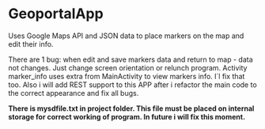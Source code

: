 # GeoportalApp
Uses Google Maps API and JSON data to place markers on the map and edit their info.


There are 1 bug: when edit and save markers data and return to map - data not changes. Just change screen orientation or relunch program. Activity marker_info uses extra from MainActivity to view markers info. I`l fix that too.
Also i will add REST support to this APP after i refactor the main code to the correct appearance and fix all bugs.


<b>There is mysdfile.txt in project folder. This file must be placed on internal storage for correct working of program.
In future i will fix this moment.</b>
